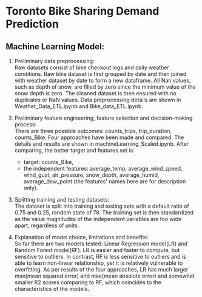 

# Toronto Bike Sharing Demand Prediction 

## Machine Learning Model:  
1. Preliminary data preprocessing:  
Raw datasets consist of bike checkout logs and daily weather conditions. Raw bike dataset is first grouped by date and then joined with weather dataset by date to form a new dataframe. All Nan values, such as depth of snow, are filled by zero since the minimum value of the snow depth is zero. The cleaned dataset is then ensured with no duplicates or NaN values. Data preprocessing details are shown in Weather_Data_ETL.ipynb and Bike_data_ETL.ipynb.  

2. Preliminary feature engineering, feature selection and decision-making process:  
There are three possible outcomes: counts_trips, trip_duration, counts_Bike. Four approaches have been made and compared. The details and results are shown in machineLearning_Scaled.ipynb. After comparing, the better target and features set is:  

    - target: counts_Bike,  
    - the independent features: average_temp, average_wind_speed, wind_gust, air_pressure, snow_depth, average_humid, average_dew_point (the features' names here are for description only).   

3. Splitting training and testing datasets:  
The dataset is split into training and testing sets with a default ratio of 0.75 and 0.25, random state of 78. The training set is then standardized as the value magnitudes of the independent variables are too wide apart, regardless of units. 

4. Explanation of model choice, limitations and benefits:  
So far there are two models tested: Linear Regression model(LR) and Random Forest model(RF).  LR is easier and faster to compute, but sensitive to outliers. In contrast, RF is less sensitive to outliers and is able to learn non-linear relationship, yet it is relatively vulnerable to overfitting. 
As per results of the four approaches, LR has much larger mse(mean squared error) and mae(mean absolute error) and somewhat smaller R2 scores comparing to RF, which coincides to the characteristics of the models.  

